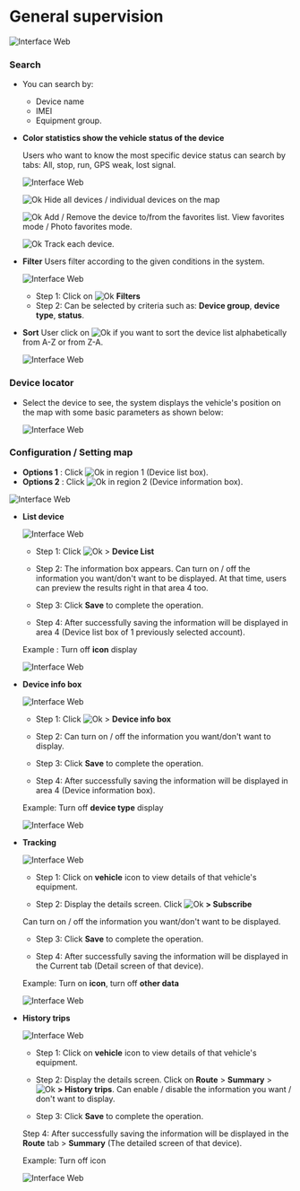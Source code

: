 #  General supervision

<span style="display:block;text-align:left">![Interface Web](/docs/assets/images//web-english/map/general-supervision-1.png)


### Search

* You can search by:

    * Device name
    * IMEI
    * Equipment group.
* **Color statistics show the vehicle status of the device**

    Users who want to know the most specific device status can search by tabs: All, stop, run, GPS weak,  lost signal.

    <span style="display:block;text-align:left">![Interface Web](/docs/assets/images//web-english/map/color-mode-vehicle.png)

    <span class="icon-left svg-filter-check">![Ok](/docs/assets/images/web-interface/icon/SVG/check-square.svg) Hide all devices / individual devices on the map

    <span class="icon-left svg-filter-check">![Ok](/docs/assets/images/web-interface/icon/SVG/star.svg) Add / Remove the device to/from the favorites list. View favorites mode / Photo favorites mode.

    <span class="icon-left svg-filter-check">![Ok](/docs/assets/images/web-interface/icon/SVG/location_alt.svg) Track each device.

* **Filter** Users filter according to the given conditions in the system.

    <span style="display:block;text-align:left">![Interface Web](/docs/assets/images//web-english/map/filter.png)

    - Step 1: Click on <span class="icon-left svg-filter-check">![Ok](/docs/assets/images/web-interface/icon/SVG/filter-alt.svg) **Filters**
    - Step 2: Can be selected by criteria such as: **Device group**, **device type**, **status**.

* **Sort**
    User click on <span class="icon-left svg-filter-check">![Ok](/docs/assets/images/web-interface/icon/SVG/sort-alpha-down.svg)  if you want to sort the device list alphabetically from A-Z or from Z-A.

    <span style="display:block;text-align:left">![Interface Web](/docs/assets/images//web-english/map/sort.png)

### Device locator

* Select the device to see, the system displays the vehicle's position on the map with some basic parameters as shown below:

    <span style="display:block;text-align:left">![Interface Web](/docs/assets/images//web-english/map/device-locator.png)

### Configuration / Setting map

* **Options 1** : Click <span class="icon-left ">![Ok](/docs/assets/images/web-interface/icon/SVG/icons8-gear.svg)  in region 1 (Device list box).
* **Options 2** : Click <span class="icon-left ">![Ok](/docs/assets/images/web-interface/icon/SVG/icons8-gear.svg) in region 2 (Device information box).

<span style="display:block;text-align:left">![Interface Web](/docs/assets/images//web-english/map/setting-box-device.png)

<div id="config">
</div>

* **List device**

    <span style="display:block;text-align:left">![Interface Web](/docs/assets/images//web-english/map/setting-box-list-device.png)
    
    - Step 1: Click <span class="icon-left ">![Ok](/docs/assets/images/web-interface/icon/SVG/icons8-gear.svg) > **Device List**

    - Step 2: The information box appears. Can turn on / off the information you want/don't want to be displayed. At that time, users can preview the results right in that area 4 too.

    - Step 3: Click **Save** to complete the operation.

    - Step 4: After successfully saving the information will be displayed in area 4 (Device list box of 1 previously selected account).

    Example : Turn off **icon** display

    <span style="display:block;text-align:left">![Interface Web](/docs/assets/images//web-english/map/example-setting-box-list-device.png)

* **Device info box**

    <span style="display:block;text-align:left">![Interface Web](/docs/assets/images//web-english/map/setting-box-device-info-box.png)

    - Step 1: Click <span class="icon-left ">![Ok](/docs/assets/images/web-interface/icon/SVG/icons8-gear.svg) > **Device info box**

    - Step 2: Can turn on / off the information you want/don't want to display.

    - Step 3: Click **Save** to complete the operation.

    - Step 4: After successfully saving the information will be displayed in area 4 (Device information box).

    Example: Turn off **device type** display

    <span style="display:block;text-align:left">![Interface Web](/docs/assets/images//web-english/map/example-setting-device-info.png)

* **Tracking**

    <span style="display:block;text-align:left">![Interface Web](/docs/assets/images//web-english/map/setting-box-tracking.png)

    - Step 1: Click on **vehicle** icon to view details of that vehicle's equipment.

    - Step 2: Display the details screen. Click <span class="icon-left ">![Ok](/docs/assets/images/web-interface/icon/SVG/icons8-gear.svg) **> Subscribe**

    Can turn on / off the information you want/don't want to be displayed.

    - Step 3: Click **Save** to complete the operation.

    - Step 4: After successfully saving the information will be displayed in the Current tab (Detail screen of that device).

    Example: Turn on **icon**, turn off **other data**

    <span style="display:block;text-align:left">![Interface Web](/docs/assets/images//web-english/map/example-setting-tracking.png)

* **History trips**

    <span style="display:block;text-align:left">![Interface Web](/docs/assets/images//web-english/map/setting-box-history-trips.png)

    - Step 1: Click on **vehicle** icon to view details of that vehicle's equipment.

    - Step 2: Display the details screen. Click on **Route** > **Summary** > <span class="icon-left ">![Ok](/docs/assets/images/web-interface/icon/SVG/icons8-gear.svg) **> History trips**. Can enable / disable the information you want / don't want to display.

    - Step 3: Click **Save** to complete the operation.

    Step 4: After successfully saving the information will be displayed in the **Route** tab > **Summary** (The detailed screen of that device).

    Example: Turn off icon

    <span style="display:block;text-align:left">![Interface Web](/docs/assets/images//web-english/map/example-setting-history.png)